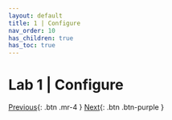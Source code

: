 ```yaml
---
layout: default
title: 1 | Configure
nav_order: 10
has_children: true
has_toc: true
---
```


# Lab 1 | Configure

[Previous][PREVIOUS]{: .btn .mr-4 }
[Next][NEXT]{: .btn .btn-purple }

[PREVIOUS]: ../../lab_0_prepare/30_Install_Requirements
[NEXT]: ./110_Configure_Overview/